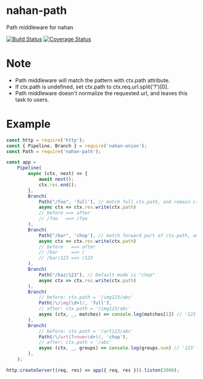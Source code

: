 # nahan-path

Path middleware for nahan

[![Build Status][travis-ci-image]][travis-ci-url]
[![Coverage Status][coveralls-image]][coveralls-url]

[travis-ci-image]: https://travis-ci.org/LabMemNo003/nahan-path.svg?branch=master
[travis-ci-url]: https://travis-ci.org/LabMemNo003/nahan-path
[coveralls-image]: https://coveralls.io/repos/github/LabMemNo003/nahan-path/badge.svg?branch=master
[coveralls-url]: https://coveralls.io/github/LabMemNo003/nahan-path?branch=master

# Note

- Path middleware will match the pattern with ctx.path attribute. 
- If ctx.path is undefined, set ctx.path to ctx.req.url.split('?')[0].
- Path middleware doesn't normalize the requested url, and leaves this task to users.

# Example

``` javascript
const http = require('http');
const { Pipeline, Branch } = require('nahan-onion');
const Path = require('nahan-path');

const app =
    Pipeline(
        async (ctx, next) => {
            await next();
            ctx.res.end();
        },
        Branch(
            Path("/foo", 'full'), // match full ctx.path, and remain ctx.path unchanged
            async ctx => ctx.res.write(ctx.path)
            // before ==> after
            // /foo   ==> /foo
        ),
        Branch(
            Path("/bar", 'chop'), // match forward part of ctx.path, and remove the matched part
            async ctx => ctx.res.write(ctx.path)
            // before   ==> after
            // /bar     ==> /
            // /bar/123 ==> /123
        ),
        Branch(
            Path("/baz/123"), // Default mode is "chop"
            async ctx => ctx.res.write(ctx.path)
        ),
        Branch(
            // before: ctx.path = '/img123/abc'
            Path(/\/img(\d+)/, 'full'),
            // after: ctx.path = '/img123/abc'
            async (ctx, _, matches) => console.log(matches[1]) // '123'
        ),
        Branch(
            // before: ctx.path = '/art123/abc'
            Path(/\/art(?<num>\d+)/, 'chop'),
            // after: ctx.path = '/abc'
            async (ctx, _, groups) => console.log(groups.num) // '123'
        ),
    );

http.createServer((req, res) => app({ req, res })).listen(3000);
```
